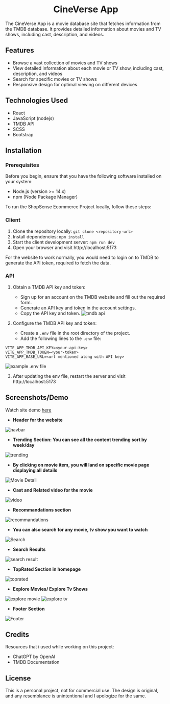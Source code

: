 <h1 align="center">CineVerse App</h1>

The CineVerse App is a movie database site that fetches information from the TMDB database. It provides detailed information about movies and TV shows, including cast, description, and videos.

## Features
- Browse a vast collection of movies and TV shows
- View detailed information about each movie or TV show, including cast, description, and videos
- Search for specific movies or TV shows
- Responsive design for optimal viewing on different devices
<!-- - Sort and filter movies or TV shows based on various criteria -->

## Technologies Used
   - React
   - JavaScript (nodejs)
   - TMDB API
   - SCSS
   - Bootstrap

## Installation
### Prerequisites

Before you begin, ensure that you have the following software installed on your system:

- Node.js (version >= 14.x)
- npm (Node Package Manager) 

To run the ShopSense Ecommerce Project locally, follow these steps:

### Client

1. Clone the repository locally: `git clone <repository-url>`
2. Install dependencies: `npm install`
3. Start the client development server: `npm run dev`
4. Open your browser and visit http://localhost:5173

For the website to work normally, you would need to login on to TMDB to generate the API token, required to fetch the data.

### API
1. Obtain a TMDB API key and token:
    - Sign up for an account on the TMDB website and fill out the required form.
    - Generate an API key and token in the account settings.
    - Copy the API key and token.
![tmdb api](./SiteDemo/tmdb%20api.jpg)

2. Configure the TMDB API key and token:
   - Create a `.env` file in the root directory of the project.
   - Add the following lines to the `.env` file:

  ```
  VITE_APP_TMDB_API_KEY=<your-api-key>
  VITE_APP_TMDB_TOKEN=<your-token>
  VITE_APP_BASE_URL=<url mentioned along with API key>
  ```
![example .env file](./SiteDemo/env.png)

3. After updating the env file, restart the server and visit http://localhost:5173


## Screenshots/Demo
Watch site demo [here](https://clipchamp.com/watch/HQkgMLMnGOT)

- **Header for the website**

![navbar](./SiteDemo/Header.png)

- **Trending Section: You can see all the content trending sort by week/day**

![trending](./SiteDemo/Trending.png)

- **By clicking on movie item, you will land on specific movie page displaying all details**

![Movie Detail](./SiteDemo/detail.png)

- **Cast and Related video for the movie**
  
![video](./SiteDemo/video.png)

- **Recommandations section**
  
![recommandations](./SiteDemo/recommandations.png)

- **You can also search for any movie, tv show you want to watch**
  
![Search](./SiteDemo/Search.png)

- **Search Results**
  
![search result](./SiteDemo/Search%20Result.png)

- **TopRated Section in homepage**
  
![toprated](./SiteDemo/TopRated.png)

- **Explore Movies/ Explore Tv Shows**
  
![explore movie](./SiteDemo/exploremovie.png)
![explore tv](./SiteDemo/exploretv.png)

- **Footer Section**
  
![Footer](./SiteDemo/footer.png)


## Credits
Resources that i used while working on this project:
- ChatGPT by OpenAI
- TMDB Documentation


## License
This is a personal project, not for commercial use. The design is original, and any resemblance is unintentional and I apologize for the same.